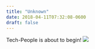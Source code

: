 ```yaml
---
title: "Unknown"
date: 2018-04-11T07:32:08-0600
draft: false
---
```


Tech-People is about to begin!
![](/images/2018/db9593f7eb.jpg)
